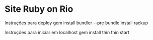Site Ruby on Rio
================

Instruções para deploy
	gem install bundler --pre
	bundle install
	rackup

Instruções para iniciar em localhost
  gem install thin
  thin start

